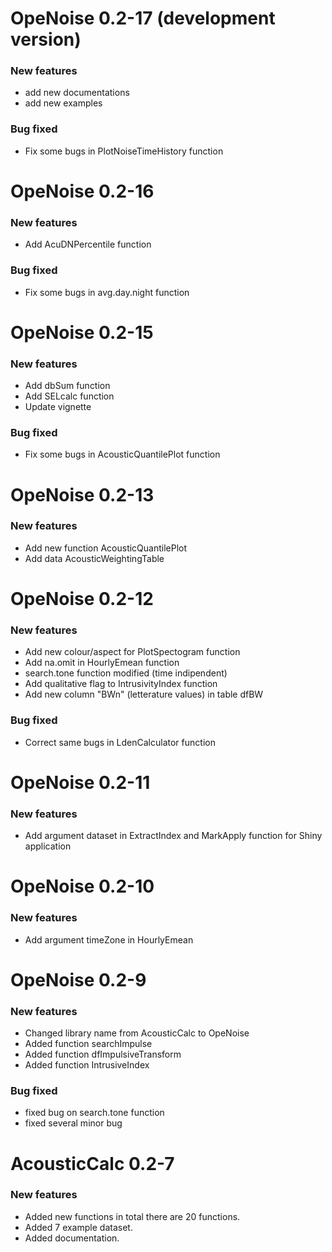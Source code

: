 # OpeNoise 0.2-17 (development version) 

### New features
* add new documentations
* add new examples

### Bug fixed
* Fix some bugs in PlotNoiseTimeHistory function

# OpeNoise 0.2-16

### New features
* Add AcuDNPercentile function

### Bug fixed
* Fix some bugs in avg.day.night function


# OpeNoise 0.2-15

### New features
* Add dbSum function
* Add SELcalc function
* Update vignette

### Bug fixed
* Fix some bugs in AcousticQuantilePlot function

# OpeNoise 0.2-13

### New features
* Add new function AcousticQuantilePlot
* Add data AcousticWeightingTable

# OpeNoise 0.2-12

### New features
* Add new colour/aspect for PlotSpectogram function
* Add na.omit in HourlyEmean function
* search.tone function modified (time indipendent)
* Add qualitative flag to IntrusivityIndex function
* Add new column "BWn" (letterature values) in table dfBW

### Bug fixed
* Correct same bugs in LdenCalculator function

# OpeNoise 0.2-11

### New features
* Add argument dataset in ExtractIndex and MarkApply function for Shiny application

# OpeNoise 0.2-10

### New features
* Add argument timeZone in HourlyEmean 

# OpeNoise 0.2-9

### New features
* Changed library name from AcousticCalc to OpeNoise
* Added function searchImpulse
* Added function dfImpulsiveTransform
* Added function IntrusiveIndex

### Bug fixed
* fixed bug on search.tone function
* fixed several minor bug


# AcousticCalc 0.2-7

### New features
* Added new functions in total there are 20 functions.
* Added 7 example dataset.
* Added documentation.
